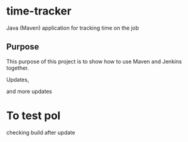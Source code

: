 # time-tracker
Java (Maven) application for tracking time on the job

## Purpose

This purpose of this project is to show how to use Maven and Jenkins together.

Updates, 

and more updates


# To test pol
checking build after update
